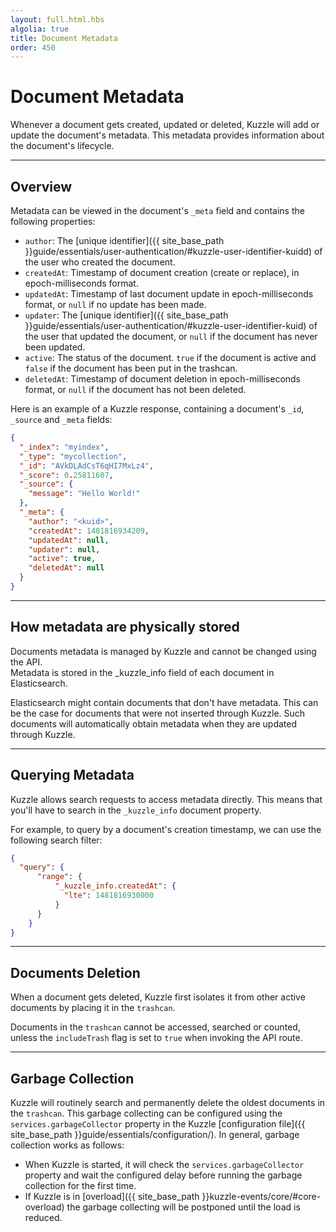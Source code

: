 ```yaml
---
layout: full.html.hbs
algolia: true
title: Document Metadata
order: 450
---
```


# Document Metadata

Whenever a document gets created, updated or deleted, Kuzzle will add or update the document's metadata. This metadata provides information about the document's lifecycle.

---

## Overview

Metadata can be viewed in the document's `_meta` field and contains the following properties:

* `author`: The [unique identifier]({{ site_base_path }}guide/essentials/user-authentication/#kuzzle-user-identifier-kuidd) of the user who created the document.
* `createdAt`: Timestamp of document creation (create or replace), in epoch-milliseconds format.
* `updatedAt`: Timestamp of last document update in epoch-milliseconds format, or `null` if no update has been made.
* `updater`: The [unique identifier]({{ site_base_path }}guide/essentials/user-authentication/#kuzzle-user-identifier-kuid) of the user that updated the document, or `null` if the document has never been updated.
* `active`: The status of the document. `true` if the document is active and `false` if the document has been put in the trashcan.
* `deletedAt`: Timestamp of document deletion in epoch-milliseconds format, or `null` if the document has not been deleted.

Here is an example of a Kuzzle response, containing a document's `_id`, `_source` and `_meta` fields:

```json
{
  "_index": "myindex",
  "_type": "mycollection",
  "_id": "AVkDLAdCsT6qHI7MxLz4",
  "_score": 0.25811607,
  "_source": {
    "message": "Hello World!"
  },
  "_meta": {
    "author": "<kuid>",
    "createdAt": 1481816934209,
    "updatedAt": null,
    "updater": null,
    "active": true,
    "deletedAt": null
  }
}
```

---

## How metadata are physically stored

Documents metadata is managed by Kuzzle and cannot be changed using the API.  
Metadata is stored in the _kuzzle_info field of each document in Elasticsearch.

Elasticsearch might contain documents that don't have metadata. This can be the case for documents that were not inserted through Kuzzle. Such documents will automatically obtain metadata when they are updated through Kuzzle.

---

## Querying Metadata

Kuzzle allows search requests to access metadata directly. This means that you'll have to search in the `_kuzzle_info` document property.

For example, to query by a document's creation timestamp, we can use the following search filter:

```json
{
  "query": {
      "range": {
          "_kuzzle_info.createdAt": {
            "lte": 1481816930000
          }
      }
    }
}
```

---

## Documents Deletion

When a document gets deleted, Kuzzle first isolates it from other active documents by placing it in the `trashcan`.

Documents in the `trashcan` cannot be accessed, searched or counted, unless the `includeTrash` flag is set to `true` when invoking the API route.

---

## Garbage Collection

 Kuzzle will routinely search and permanently delete the oldest documents in the `trashcan`. This garbage collecting can be configured using the `services.garbageCollector` property in the  Kuzzle [configuration file]({{ site_base_path }}guide/essentials/configuration/). In general, garbage collection works as follows:

* When Kuzzle is started, it will check the `services.garbageCollector` property and wait the configured delay before running the garbage collection for the first time.
* If Kuzzle is in [overload]({{ site_base_path }}kuzzle-events/core/#core-overload) the garbage collecting will be postponed until the load is reduced.
